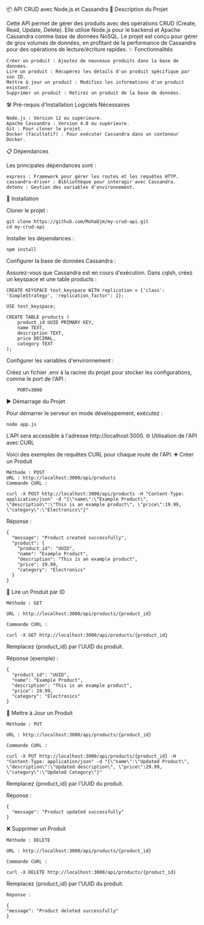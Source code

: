 📦 API CRUD avec Node.js et Cassandra
📄 Description du Projet

Cette API permet de gérer des produits avec des opérations CRUD (Create, Read, Update, Delete). Elle utilise Node.js pour le backend et Apache Cassandra comme base de données NoSQL. Le projet est conçu pour gérer de gros volumes de données, en profitant de la performance de Cassandra pour des opérations de lecture/écriture rapides.
✨ Fonctionnalités

    Créer un produit : Ajoutez de nouveaux produits dans la base de données.
    Lire un produit : Récupérez les détails d'un produit spécifique par son ID.
    Mettre à jour un produit : Modifiez les informations d'un produit existant.
    Supprimer un produit : Retirez un produit de la base de données.

🛠 Pré-requis d'Installation
Logiciels Nécessaires

    Node.js : Version 12 ou supérieure.
    Apache Cassandra : Version 4.0 ou supérieure.
    Git : Pour cloner le projet.
    Docker (facultatif) : Pour exécuter Cassandra dans un conteneur Docker.

📋 Dépendances

Les principales dépendances sont :

    express : Framework pour gérer les routes et les requêtes HTTP.
    cassandra-driver : Bibliothèque pour interagir avec Cassandra.
    dotenv : Gestion des variables d'environnement.

🚀 Installation

Cloner le projet :

    git clone https://github.com/MohaDjm/my-crud-api.git
    cd my-crud-api

Installer les dépendances :

    npm install

Configurer la base de données Cassandra :

Assurez-vous que Cassandra est en cours d'exécution.
Dans cqlsh, créez un keyspace et une table products :

    CREATE KEYSPACE test_keyspace WITH replication = {'class': 'SimpleStrategy', 'replication_factor': 1};

    USE test_keyspace;

    CREATE TABLE products (
        product_id UUID PRIMARY KEY,
        name TEXT,
        description TEXT,
        price DECIMAL,
        category TEXT
    );

Configurer les variables d'environnement :

Créez un fichier .env à la racine du projet pour stocker les configurations, comme le port de l'API :

        PORT=3000

▶️ Démarrage du Projet

Pour démarrer le serveur en mode développement, exécutez :

    node app.js

L'API sera accessible à l'adresse http://localhost:3000.
🌐 Utilisation de l'API avec CURL

Voici des exemples de requêtes CURL pour chaque route de l'API.
➕ Créer un Produit

    Méthode : POST
    URL : http://localhost:3000/api/products
    Commande CURL :

    curl -X POST http://localhost:3000/api/products -H "Content-Type: application/json" -d "{\"name\":\"Example Product\", \"description\":\"This is an example product\", \"price\":19.99, \"category\":\"Electronics\"}"

Réponse :

    {
      "message": "Product created successfully",
      "product": {
        "product_id": "UUID",
        "name": "Example Product",
        "description": "This is an example product",
        "price": 19.99,
        "category": "Electronics"
      }
    }

📖 Lire un Produit par ID

    Méthode : GET

    URL : http://localhost:3000/api/products/{product_id}

    Commande CURL :

    curl -X GET http://localhost:3000/api/products/{product_id}

Remplacez {product_id} par l'UUID du produit.

Réponse (exemple) :

    {
      "product_id": "UUID",
      "name": "Example Product",
      "description": "This is an example product",
      "price": 19.99,
      "category": "Electronics"
    }

📝 Mettre à Jour un Produit

    Méthode : PUT

    URL : http://localhost:3000/api/products/{product_id}

    Commande CURL :

    curl -X PUT http://localhost:3000/api/products/{product_id} -H "Content-Type: application/json" -d "{\"name\":\"Updated Product\", \"description\":\"Updated description\", \"price\":29.99, \"category\":\"Updated Category\"}"

Remplacez {product_id} par l'UUID du produit.

Réponse :

    {
      "message": "Product updated successfully"
    }

❌ Supprimer un Produit

    Méthode : DELETE

    URL : http://localhost:3000/api/products/{product_id}

    Commande CURL :

    curl -X DELETE http://localhost:3000/api/products/{product_id}

Remplacez {product_id} par l'UUID du produit.

    Réponse :

    {
    "message": "Product deleted successfully"
    }
